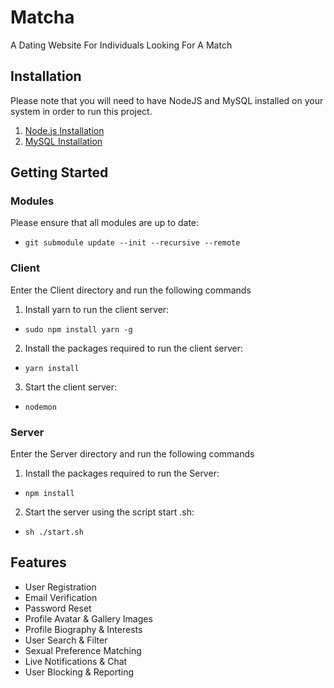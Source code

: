 # Matcha
A Dating Website For Individuals Looking For A Match

## Installation
Please note that you will need to have NodeJS and MySQL installed on your system in order to run this project.
1. [Node.js Installation](https://nodejs.org/en/)
2. [MySQL Installation](https://itsfoss.com/install-mysql-ubuntu/)
## Getting Started
### Modules
Please ensure that all modules are up to date:
- `git submodule update --init --recursive --remote`
### Client
Enter the Client directory and run  the following commands
1. Install yarn to run the client server:
- `sudo npm install yarn -g`
2. Install the packages required to run the client server:
- `yarn install`
3. Start the client server:
- `nodemon`

### Server
Enter the Server directory and run the following commands
1. Install the packages required to run the Server:
- `npm install`
2. Start the server using the script start .sh:
- `sh ./start.sh`

## Features
- User Registration
- Email Verification
- Password Reset
- Profile Avatar & Gallery Images
- Profile Biography & Interests
- User Search & Filter
- Sexual Preference Matching
- Live Notifications & Chat
- User Blocking & Reporting
